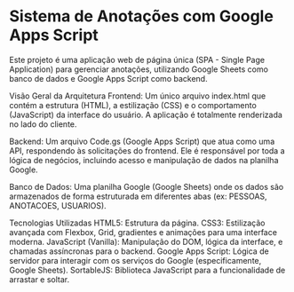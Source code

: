 # Sistema de Anotações com Google Apps Script
Este projeto é uma aplicação web de página única (SPA - Single Page Application) para gerenciar anotações, utilizando Google Sheets como banco de dados e Google Apps Script como backend.

Visão Geral da Arquitetura
Frontend: Um único arquivo index.html que contém a estrutura (HTML), a estilização (CSS) e o comportamento (JavaScript) da interface do usuário. A aplicação é totalmente renderizada no lado do cliente.

Backend: Um arquivo Code.gs (Google Apps Script) que atua como uma API, respondendo às solicitações do frontend. Ele é responsável por toda a lógica de negócios, incluindo acesso e manipulação de dados na planilha Google.

Banco de Dados: Uma planilha Google (Google Sheets) onde os dados são armazenados de forma estruturada em diferentes abas (ex: PESSOAS, ANOTACOES, USUARIOS).

Tecnologias Utilizadas
HTML5: Estrutura da página.
CSS3: Estilização avançada com Flexbox, Grid, gradientes e animações para uma interface moderna.
JavaScript (Vanilla): Manipulação do DOM, lógica da interface, e chamadas assíncronas para o backend.
Google Apps Script: Lógica de servidor para interagir com os serviços do Google (especificamente, Google Sheets).
SortableJS: Biblioteca JavaScript para a funcionalidade de arrastar e soltar.
